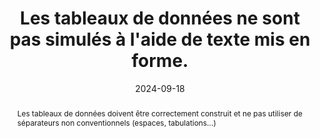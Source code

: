 ---
N: '240'
Rubrique: Structure et code
title: Les tableaux de données ne sont pas simulés à l'aide de texte mis  en forme. 
abstract: Les tableaux de données doivent être correctement construit et ne pas utiliser de séparateurs non conventionnels (espaces, tabulations...)
categories: [" Structure et code"]
agrege: O4240-E079
opquast: '4 240'
indiceebook: '79'
description: "Règle n° 079"
before: "078"
weight: "079"
after: "080"
actif: '1'
layout: rules
date: 2024-09-18
tags: ["affichage", "Accessibilité"]
objectif: ["Permettre aux utilisateurs d’accéder à des tableaux exploitables par les aides techniques.", "
Améliorer l’accessibilité des contenus aux personnes handicapées.", "
Améliorer la prise en compte des contenus par les moteurs de recherche et outils d’indexation"]
Meo: ["Utiliser systématiquement l’élément table et les éléments associés (tr, td, th, caption... en fonction de la nature du tableau) pour baliser les tableaux de données."]
Controle: ["Vérifier le code source de la page HTML de l'epub"]
epubcheck: 
ace: 
humancheck: true
Source: ["Opquast"]
Referentiel: [""]
Steps: ["", ""]
---